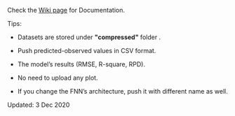 Check the [Wiki page](https://github.com/saberioon/WORLDSOILS/wiki) for Documentation.



Tips:

* Datasets are stored under __"compressed"__ folder . 

* Push predicted-observed values in CSV format.

* The model’s results (RMSE, R-square, RPD). 

* No need to upload any plot. 

* If you change the FNN’s architecture, push it with different name as well.  



Updated: 3 Dec 2020

